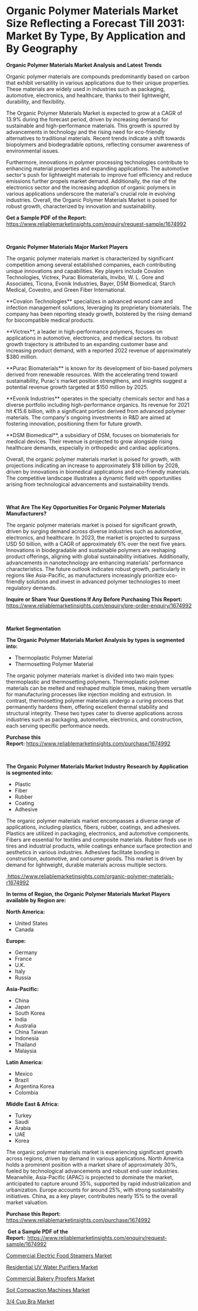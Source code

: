 <p><h1>Organic Polymer Materials Market Size Reflecting a Forecast Till 2031: Market By Type, By Application and By Geography</h1></p><p><strong>Organic Polymer Materials Market Analysis and Latest Trends</strong></p>
<p><p>Organic polymer materials are compounds predominantly based on carbon that exhibit versatility in various applications due to their unique properties. These materials are widely used in industries such as packaging, automotive, electronics, and healthcare, thanks to their lightweight, durability, and flexibility. </p><p>The Organic Polymer Materials Market is expected to grow at a CAGR of 13.9% during the forecast period, driven by increasing demand for sustainable and high-performance materials. This growth is spurred by advancements in technology and the rising need for eco-friendly alternatives to traditional materials. Recent trends indicate a shift towards biopolymers and biodegradable options, reflecting consumer awareness of environmental issues. </p><p>Furthermore, innovations in polymer processing technologies contribute to enhancing material properties and expanding applications. The automotive sector's push for lightweight materials to improve fuel efficiency and reduce emissions further propels market demand. Additionally, the rise of the electronics sector and the increasing adoption of organic polymers in various applications underscore the material's crucial role in evolving industries. Overall, the Organic Polymer Materials Market is poised for robust growth, characterized by innovation and sustainability.</p></p>
<p><strong>Get a Sample PDF of the Report:&nbsp;</strong> <a href="https://www.reliablemarketinsights.com/enquiry/request-sample/1674992?utm_campaign=1584&utm_medium=2&utm_source=Github&utm_content=ia&utm_term=13102024&utm_id=organic-polymer-materials">https://www.reliablemarketinsights.com/enquiry/request-sample/1674992</a></p>
<p>&nbsp;</p>
<p><strong>Organic Polymer Materials Major Market Players</strong></p>
<p><p>The organic polymer materials market is characterized by significant competition among several established companies, each contributing unique innovations and capabilities. Key players include Covalon Technologies, Victrex, Purac Biomaterials, Invibo, W. L. Gore and Associates, Ticona, Evonik Industries, Bayer, DSM Biomedical, Starch Medical, Covestro, and Green Fiber International.</p><p>**Covalon Technologies** specializes in advanced wound care and infection management solutions, leveraging its proprietary biomaterials. The company has been reporting steady growth, bolstered by the rising demand for biocompatible medical products. </p><p>**Victrex**, a leader in high-performance polymers, focuses on applications in automotive, electronics, and medical sectors. Its robust growth trajectory is attributed to an expanding customer base and increasing product demand, with a reported 2022 revenue of approximately $380 million. </p><p>**Purac Biomaterials** is known for its development of bio-based polymers derived from renewable resources. With the accelerating trend toward sustainability, Purac's market position strengthens, and insights suggest a potential revenue growth targeted at $150 million by 2025.</p><p>**Evonik Industries** operates in the specialty chemicals sector and has a diverse portfolio including high-performance organics. Its revenue for 2021 hit €15.6 billion, with a significant portion derived from advanced polymer materials. The company's ongoing investments in R&D are aimed at fostering innovation, positioning them for future growth.</p><p>**DSM Biomedical**, a subsidiary of DSM, focuses on biomaterials for medical devices. Their revenue is projected to grow alongside rising healthcare demands, especially in orthopedic and cardiac applications. </p><p>Overall, the organic polymer materials market is poised for growth, with projections indicating an increase to approximately $18 billion by 2028, driven by innovations in biomedical applications and eco-friendly materials. The competitive landscape illustrates a dynamic field with opportunities arising from technological advancements and sustainability trends.</p></p>
<p>&nbsp;</p>
<p><strong>What Are The Key Opportunities For Organic Polymer Materials Manufacturers?</strong></p>
<p><p>The organic polymer materials market is poised for significant growth, driven by surging demand across diverse industries such as automotive, electronics, and healthcare. In 2023, the market is projected to surpass USD 50 billion, with a CAGR of approximately 6% over the next five years. Innovations in biodegradable and sustainable polymers are reshaping product offerings, aligning with global sustainability initiatives. Additionally, advancements in nanotechnology are enhancing materials' performance characteristics. The future outlook indicates robust growth, particularly in regions like Asia-Pacific, as manufacturers increasingly prioritize eco-friendly solutions and invest in advanced polymer technologies to meet regulatory demands.</p></p>
<p><strong>Inquire or Share Your Questions If Any Before Purchasing This Report:</strong> <a href="https://www.reliablemarketinsights.com/enquiry/pre-order-enquiry/1674992?utm_campaign=1584&utm_medium=2&utm_source=Github&utm_content=ia&utm_term=13102024&utm_id=organic-polymer-materials">https://www.reliablemarketinsights.com/enquiry/pre-order-enquiry/1674992</a></p>
<p>&nbsp;</p>
<p><strong>Market Segmentation</strong></p>
<p><strong>The Organic Polymer Materials Market Analysis by types is segmented into:</strong></p>
<p><ul><li>Thermoplastic Polymer Material</li><li>Thermosetting Polymer Material</li></ul></p>
<p><p>The organic polymer materials market is divided into two main types: thermoplastic and thermosetting polymers. Thermoplastic polymer materials can be melted and reshaped multiple times, making them versatile for manufacturing processes like injection molding and extrusion. In contrast, thermosetting polymer materials undergo a curing process that permanently hardens them, offering excellent thermal stability and structural integrity. These two types cater to diverse applications across industries such as packaging, automotive, electronics, and construction, each serving specific performance needs.</p></p>
<p><strong>Purchase this Report:&nbsp;</strong><a href="https://www.reliablemarketinsights.com/purchase/1674992?utm_campaign=1584&utm_medium=2&utm_source=Github&utm_content=ia&utm_term=13102024&utm_id=organic-polymer-materials">https://www.reliablemarketinsights.com/purchase/1674992</a></p>
<p>&nbsp;</p>
<p><strong>The Organic Polymer Materials Market Industry Research by Application is segmented into:</strong></p>
<p><ul><li>Plastic</li><li>Fiber</li><li>Rubber</li><li>Coating</li><li>Adhesive</li></ul></p>
<p><p>The organic polymer materials market encompasses a diverse range of applications, including plastics, fibers, rubber, coatings, and adhesives. Plastics are utilized in packaging, electronics, and automotive components. Fibers are essential for textiles and composite materials. Rubber finds use in tires and industrial products, while coatings enhance surface protection and aesthetics in various industries. Adhesives facilitate bonding in construction, automotive, and consumer goods. This market is driven by demand for lightweight, durable materials across multiple sectors.</p></p>
<p><a href="https://www.reliablemarketinsights.com/organic-polymer-materials-r1674992?utm_campaign=1584&utm_medium=2&utm_source=Github&utm_content=ia&utm_term=13102024&utm_id=organic-polymer-materials">&nbsp;https://www.reliablemarketinsights.com/organic-polymer-materials-r1674992</a></p>
<p><strong>In terms of Region, the Organic Polymer Materials Market Players available by Region are:</strong></p>
<p>
    <p> <strong> North America: </strong>
        <ul>
            <li>United States</li>
            <li>Canada</li>
        </ul>
        </p> 
    <p> <strong> Europe: </strong>
        <ul>
            <li>Germany</li>
            <li>France</li>
            <li>U.K.</li>
            <li>Italy</li>
            <li>Russia</li>
        </ul>
        </p> 
    <p> <strong> Asia-Pacific: </strong>
        <ul>
            <li>China</li>
            <li>Japan</li>
            <li>South Korea</li>
            <li>India</li>
            <li>Australia</li>
            <li>China Taiwan</li>
            <li>Indonesia</li>
            <li>Thailand</li>
            <li>Malaysia</li>
        </ul>
        </p> 
    <p> <strong> Latin America: </strong>
        <ul>
            <li>Mexico</li>
            <li>Brazil</li>
            <li>Argentina Korea</li>
            <li>Colombia</li>
        </ul>
        </p> 
    <p> <strong> Middle East & Africa: </strong>
        <ul>
            <li>Turkey</li>
            <li>Saudi</li>
            <li>Arabia</li>
            <li>UAE</li>
            <li>Korea</li>
        </ul>
    </p>
    </p>
<p><p>The organic polymer materials market is experiencing significant growth across regions, driven by demand in various applications. North America holds a prominent position with a market share of approximately 30%, fueled by technological advancements and robust end-user industries. Meanwhile, Asia-Pacific (APAC) is projected to dominate the market, anticipated to capture around 35%, supported by rapid industrialization and urbanization. Europe accounts for around 25%, with strong sustainability initiatives. China, as a key player, contributes nearly 15% to the overall market valuation.</p></p>
<p><strong>Purchase this Report: </strong><a href="https://www.reliablemarketinsights.com/purchase/1674992?utm_campaign=1584&utm_medium=2&utm_source=Github&utm_content=ia&utm_term=13102024&utm_id=organic-polymer-materials">https://www.reliablemarketinsights.com/purchase/1674992</a></p>
<p>&nbsp;<strong>Get a Sample PDF of the Report:&nbsp;&nbsp;</strong><a href="https://www.reliablemarketinsights.com/enquiry/request-sample/1674992?utm_campaign=1584&utm_medium=2&utm_source=Github&utm_content=ia&utm_term=13102024&utm_id=organic-polymer-materials">https://www.reliablemarketinsights.com/enquiry/request-sample/1674992</a></p>
<p><strong></strong></p>
<p><p><a href="https://www.linkedin.com/pulse/regulatory-landscape-its-influence-global-commercial-electric-opedf?utm_campaign=1584&utm_medium=2&utm_source=Github&utm_content=ia&utm_term=13102024&utm_id=organic-polymer-materials">Commercial Electric Food Steamers Market</a></p><p><a href="https://www.linkedin.com/pulse/decoding-residential-uv-water-purifiers-industry-dynamics-qgfve?utm_campaign=1584&utm_medium=2&utm_source=Github&utm_content=ia&utm_term=13102024&utm_id=organic-polymer-materials">Residential UV Water Purifiers Market</a></p><p><a href="https://www.linkedin.com/pulse/commercial-bakery-proofers-market-maturity-analysis-regional-c9iae?utm_campaign=1584&utm_medium=2&utm_source=Github&utm_content=ia&utm_term=13102024&utm_id=organic-polymer-materials">Commercial Bakery Proofers Market</a></p><p><a href="https://issuu.com/reportprime-2/docs/soil-compaction-machines-market-siz_e50a3feca3f888?utm_campaign=1584&utm_medium=2&utm_source=Github&utm_content=ia&utm_term=13102024&utm_id=organic-polymer-materials">Soil Compaction Machines Market</a></p><p><a href="https://github.com/tamvrosiya/Market-Research-Report-List-6/blob/main/34-cup-bra-market.md?utm_campaign=1584&utm_medium=2&utm_source=Github&utm_content=ia&utm_term=13102024&utm_id=organic-polymer-materials">3/4 Cup Bra Market</a></p></p>